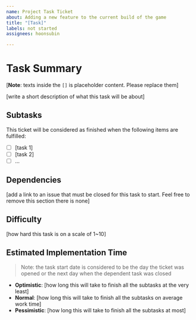 ```yaml
---
name: Project Task Ticket
about: Adding a new feature to the current build of the game
title: "[Task]"
labels: not started
assignees: hoonsubin

---
```


# Task Summary

[**Note**: texts inside the `[]` is placeholder content. Please replace them]

[write a short description of what this task will be about]

## Subtasks

This ticket will be considered as finished when the following items are fulfilled:

- [ ] [task 1]
- [ ] [task 2]
- [ ] ...

## Dependencies

[add a link to an issue that must be closed for this task to start. Feel free to remove this section there is none]

## Difficulty

[how hard this task is on a scale of 1~10]

## Estimated Implementation Time

> Note: the task start date is considered to be the day the ticket was opened or the next day when the dependent task was closed

- **Optimistic**: [how long this will take to finish all the subtasks at the very least]
- **Normal**: [how long this will take to finish all the subtasks on average work time]
- **Pessimistic**: [how long this will take to finish all the subtasks at most]
